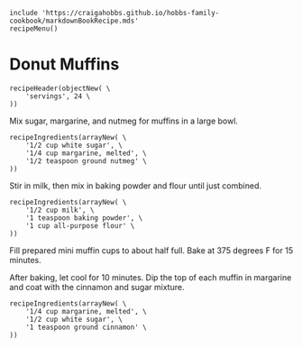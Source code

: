~~~ markdown-script
include 'https://craigahobbs.github.io/hobbs-family-cookbook/markdownBookRecipe.mds'
recipeMenu()
~~~

# Donut Muffins

~~~ markdown-script
recipeHeader(objectNew( \
    'servings', 24 \
))
~~~

Mix sugar, margarine, and nutmeg for muffins in a large bowl.

~~~ markdown-script
recipeIngredients(arrayNew( \
    '1/2 cup white sugar', \
    '1/4 cup margarine, melted', \
    '1/2 teaspoon ground nutmeg' \
))
~~~

Stir in milk, then mix in baking powder and flour until just combined.

~~~ markdown-script
recipeIngredients(arrayNew( \
    '1/2 cup milk', \
    '1 teaspoon baking powder', \
    '1 cup all-purpose flour' \
))
~~~

Fill prepared mini muffin cups to about half full. Bake at 375 degrees F for 15 minutes.

After baking, let cool for 10 minutes. Dip the top of each muffin in margarine and coat with the
cinnamon and sugar mixture.

~~~ markdown-script
recipeIngredients(arrayNew( \
    '1/4 cup margarine, melted', \
    '1/2 cup white sugar', \
    '1 teaspoon ground cinnamon' \
))
~~~
